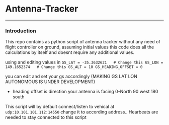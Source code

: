 # Antenna-Tracker

---

### Introduction

This repo contains as python script of antenna tracker without any need of flight controller on ground,
assuming initial values this code does all the calculations by itself and doesnt require any additional values.

using and editing values in
`GS_LAT = -35.3632621   # Change this
GS_LON = 149.1652374   # Change this
GS_ALT = 10
GS_HEADING_OFFSET = 0`

you can edit and set your gs accordingly (MAKING GS LAT LON AUTONOMOUS IS UNDER DEVELOPMENT)

- heading offset is direction your antenna is facing 0-North 90 west 180 south 

This script will by default connect/listen to vehical at `udp:10.101.101.112:14550` change it to according address..
Hearbeats are needed to stay connected to this script
